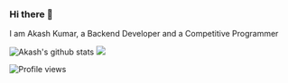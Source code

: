 ### Hi there 👋

I am Akash Kumar, a Backend Developer and a Competitive Programmer <br>

![Akash's github stats](https://github-readme-stats.vercel.app/api?username=HelloGit2309&show_icons=true&theme=tokyonight)
<img src = "https://github-readme-stats.vercel.app/api/top-langs/?username=HelloGit2309&langs_count=5&theme=tokyonight">

![Profile views](https://gpvc.arturio.dev/HelloGit2309)  

<!--
**HelloGit2309/HelloGit2309** is a ✨ _special_ ✨ repository because its `README.md` (this file) appears on your GitHub profile.

Here are some ideas to get you started:

- 🔭 I’m currently working on ...
- 🌱 I’m currently learning ...
- 👯 I’m looking to collaborate on ...
- 🤔 I’m looking for help with ...
- 💬 Ask me about ...
- 📫 How to reach me: ...
- 😄 Pronouns: ...
- ⚡ Fun fact: ...
-->
